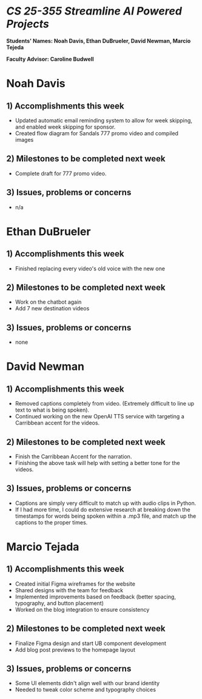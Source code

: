 # *CS 25-355 Streamline AI Powered Projects*

**Students' Names: Noah Davis, Ethan DuBrueler, David Newman, Marcio Tejeda**

**Faculty Advisor: Caroline Budwell**

# Noah Davis

## 1) Accomplishments this week ##
   -  Updated automatic email reminding system to allow for week skipping, and enabled week skipping for sponsor.
   -  Created flow diagram for Sandals 777 promo video and compiled images

## 2) Milestones to be completed next week ##
   - Complete draft for 777 promo video.

## 3) Issues, problems or concerns ##
   - n/a

# Ethan DuBrueler

## 1) Accomplishments this week ##
   -  Finished replacing every video's old voice with the new one

## 2) Milestones to be completed next week ##
   -  Work on the chatbot again
   -  Add 7 new destination videos

## 3) Issues, problems or concerns ##
   - none

# David Newman

## 1) Accomplishments this week ##
   -  Removed captions completely from video. (Extremely difficult to line up text to what is being spoken).
   -  Continued working on the new OpenAI TTS service with targeting a Carribbean accent for the videos. 

## 2) Milestones to be completed next week ##
   -  Finish the Carribbean Accent for the narration.
   -  Finishing the above task will help with setting a better tone for the videos. 

## 3) Issues, problems or concerns ##
   -   Captions are simply very difficult to match up with audio clips in Python.
   -   If I had more time, I could do extensive research at breaking down the timestamps for words being spoken within a .mp3 file, and match up the captions to the proper times. 



# Marcio Tejada

## 1) Accomplishments this week ##
   -  Created initial Figma wireframes for the website
   -  Shared designs with the team for feedback
   -  Implemented improvements based on feedback (better spacing, typography, and button placement)
   -  Worked on the blog integration to ensure consistency

## 2) Milestones to be completed next week ##
   - Finalize Figma design and start UB component development
   - Add blog post previews to the homepage layout

## 3) Issues, problems or concerns ##
   - Some UI elements didn't align well with our brand identity
   - Needed to tweak color scheme and typography choices
